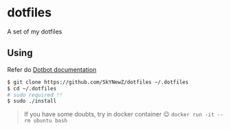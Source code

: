 # dotfiles
A set of my dotfiles

## Using
Refer do [Dotbot documentation](https://github.com/anishathalye/dotbot)

```bash
$ git clone https://github.com/SkYNewZ/dotfiles ~/.dotfiles
$ cd ~/.dotfiles
# sudo required !!
$ sudo ./install
```

> If you have some doubts, try in docker container :wink: `docker run -it --rm ubuntu bash`